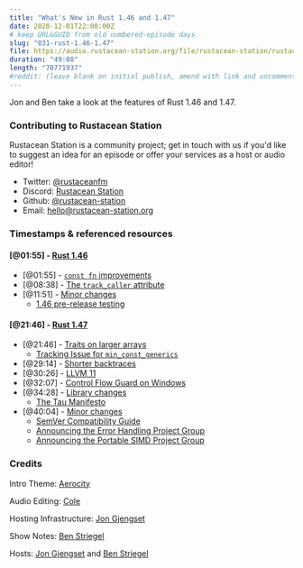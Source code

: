 ```yaml
---
title: "What's New in Rust 1.46 and 1.47"
date: 2020-12-01T22:00:00Z
# keep URL&GUID from old numbered-episode days
slug: "031-rust-1.46-1.47"
file: https://audio.rustacean-station.org/file/rustacean-station/rustacean-station-e031-rust-1.46-1.47.mp3
duration: "49:08"
length: "70771937"
#reddit: (leave blank on initial publish, amend with link and uncomment this line after Reddit thread has been posted)
---
```


Jon and Ben take a look at the features of Rust 1.46 and 1.47.

### Contributing to Rustacean Station

<!-- You can probably leave this as-is -->

Rustacean Station is a community project; get in touch with us if you'd like to suggest an idea for an episode or offer your services as a host or audio editor!

 - Twitter: [@rustaceanfm](https://twitter.com/rustaceanfm)
 - Discord: [Rustacean Station](https://discord.gg/cHc3Gyc)
 - Github: [@rustacean-station](https://github.com/rustacean-station/)
 - Email: [hello@rustacean-station.org](mailto:hello@rustacean-station.org)

### Timestamps & referenced resources

#### [@01:55] - [Rust 1.46](https://blog.rust-lang.org/2020/08/27/Rust-1.46.0.html)

 - [@01:55] - [`const fn` improvements](https://blog.rust-lang.org/2020/08/27/Rust-1.46.0.html#const-fn-improvements)
 - [@08:38] - [The `track_caller` attribute](https://blog.rust-lang.org/2020/08/27/Rust-1.46.0.html#track_caller)
 - [@11:51] - [Minor changes](https://github.com/rust-lang/rust/blob/master/RELEASES.md#version-1460-2020-08-27)
     - [1.46 pre-release testing](https://blog.rust-lang.org/inside-rust/2020/08/24/1.46.0-prerelease.html)

#### [@21:46] - [Rust 1.47](https://blog.rust-lang.org/2020/10/08/Rust-1.47.html)

 - [@21:46] - [Traits on larger arrays](https://blog.rust-lang.org/2020/10/08/Rust-1.47.html#traits-on-larger-arrays)
     - [Tracking Issue for `min_const_generics`](https://github.com/rust-lang/rust/issues/74878)
 - [@29:14] - [Shorter backtraces](https://blog.rust-lang.org/2020/10/08/Rust-1.47.html#shorter-backtraces)
 - [@30:26] - [LLVM 11](https://blog.rust-lang.org/2020/10/08/Rust-1.47.html#llvm-11)
 - [@32:07] - [Control Flow Guard on Windows](https://blog.rust-lang.org/2020/10/08/Rust-1.47.html#control-flow-guard-on-windows)
 - [@34:28] - [Library changes](https://blog.rust-lang.org/2020/10/08/Rust-1.47.html#library-changes)
     - [The Tau Manifesto](https://tauday.com/tau-manifesto)
 - [@40:04] - [Minor changes](https://github.com/rust-lang/rust/blob/master/RELEASES.md#version-1470-2020-10-08)
     - [SemVer Compatibility Guide](https://doc.rust-lang.org/cargo/reference/semver.html)
     - [Announcing the Error Handling Project Group](https://blog.rust-lang.org/inside-rust/2020/09/18/error-handling-wg-announcement.html)
     - [Announcing the Portable SIMD Project Group](https://blog.rust-lang.org/inside-rust/2020/09/29/Portable-SIMD-PG.html)

<!--
In this section, leave timestamped notes of the form:

 - [@HH:MM:SS] - Topic at first timestamp
 - [@HH:MM:SS] - Topic at second timestamp
     - A link to additional material discussed during the preceding topic

-->

### Credits

Intro Theme: [Aerocity](https://twitter.com/AerocityMusic)

Audio Editing: [Cole](https://twitch.tv/refactorordie)

Hosting Infrastructure: [Jon Gjengset](https://twitter.com/jonhoo/)

Show Notes: [Ben Striegel](https://twitter.com/bstrie)

Hosts: [Jon Gjengset](https://twitter.com/jonhoo/) and [Ben Striegel](https://twitter.com/bstrie)
